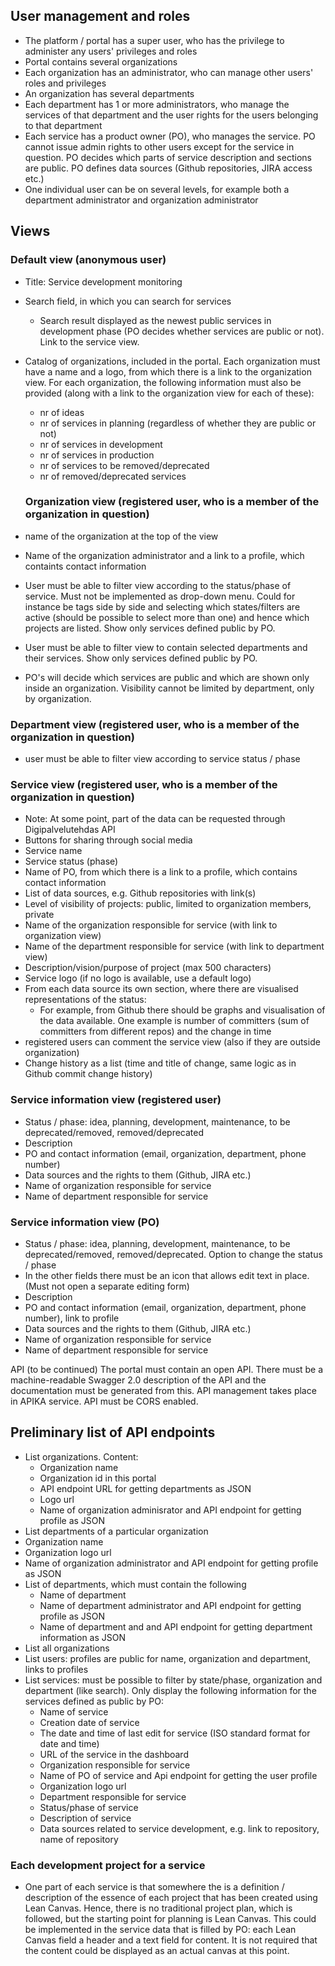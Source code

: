 User management and roles
---
* The platform / portal has a super user, who has the privilege to administer any users' privileges and roles
* Portal contains several organizations
* Each organization has an administrator, who can manage other users' roles and privileges
* An organization has several departments
* Each department has 1 or more administrators, who manage the services of that department and the user 
rights for the users belonging to that department
* Each service has a product owner (PO), who manages the service. PO cannot issue admin rights to other 
users except for the service in question. PO decides which parts of service description and sections are public.
PO defines data sources (Github repositories, JIRA access etc.)
* One individual user can be on several levels, for example both a department administrator and organization administrator

Views
---

### Default view (anonymous user)
* Title: Service development monitoring
* Search field, in which you can search for services
  * Search result displayed as the newest public services in development phase (PO decides whether services are public or not).
  Link to the service view.
* Catalog of organizations, included in the portal. Each organization must have a name and a logo, from which there is a link 
to the organization view. For each organization, the following information must also be provided (along with a link to the 
organization view for each of these):
  * nr of ideas
  * nr of services in planning (regardless of whether they are public or not)
  * nr of services in development
  * nr of services in production
  * nr of services to be removed/deprecated
  * nr of removed/deprecated services
  
  ### Organization view (registered user, who is a member of the organization in question)
* name of the organization at the top of the view
* Name of the organization administrator and a link to a profile, which containts contact information
* User must be able to filter view according to the status/phase of service. Must not be implemented as drop-down menu. Could for instance be tags side by side and selecting which states/filters are active (should be possible to select more than one) and hence which projects are listed. Show only services defined public by PO.
* User must be able to filter view to contain selected departments and their services. Show only services defined public by PO.
* PO's will decide which services are public and which are shown only inside an organization. Visibility cannot be limited by department, only by organization.

### Department view (registered user, who is a member of the organization in question)
* user must be able to filter view according to service status / phase

### Service view (registered user, who is a member of the organization in question)
* Note: At some point, part of the data can be requested through Digipalvelutehdas API
* Buttons for sharing through social media
* Service name
* Service status (phase)
* Name of PO, from which there is a link to a profile, which contains contact information
* List of data sources, e.g. Github repositories with link(s)
* Level of visibility of projects: public, limited to organization members, private
* Name of the organization responsible for service (with link to organization view)
* Name of the department responsible for service (with link to department view)
* Description/vision/purpose of project (max 500 characters)
* Service logo (if no logo is available, use a default logo)
* From each data source its own section, where there are visualised representations of the status:
  * For example, from Github there should be graphs and visualisation of the data available. One example is number of
  committers (sum of committers from different repos) and the change in time
* registered users can comment the service view (also if they are outside organization)
* Change history as a list (time and title of change, same logic as in Github commit change history)

### Service information view (registered user)
* Status / phase: idea, planning, development, maintenance, to be deprecated/removed, removed/deprecated
* Description
* PO and contact information (email, organization, department, phone number)
* Data sources and the rights to them (Github, JIRA etc.)
* Name of organization responsible for service
* Name of department responsible for service

### Service information view (PO)
* Status / phase: idea, planning, development, maintenance, to be deprecated/removed, removed/deprecated. Option to change the status / phase
* In the other fields there must be an icon that allows edit text in place. (Must not open a separate editing form)
* Description
* PO and contact information (email, organization, department, phone number), link to profile
* Data sources and the rights to them (Github, JIRA etc.)
* Name of organization responsible for service
* Name of department responsible for service

API (to be continued)
The portal must contain an open API. There must be a machine-readable Swagger 2.0 description of the API and the documentation must be generated from this. API management takes place in APIKA service. API must be CORS enabled.

Preliminary list of API endpoints
---
* List organizations. Content:
  * Organization name
  * Organization id in this portal
  * API endpoint URL for getting departments as JSON
  * Logo url
  * Name of organization adminisrator and API endpoint for getting profile as JSON
*  List departments of a particular organization
  * Organization name
  * Organization logo url
  * Name of organization administrator and API endpoint for getting profile as JSON
  * List of departments, which must contain the following
    * Name of department
    * Name of department administrator and API endpoint for getting profile as JSON
    * Name of department and  and API endpoint for getting department information as JSON
* List all organizations
* List users: profiles are public for name, organization and department, links to profiles
* List services: must be possible to filter by state/phase, organization and department (like search). Only display the following information for the services defined as public by PO:
  * Name of service
  * Creation date of service
  * The date and time of last edit for service (ISO standard format for date and time)
  * URL of the service in the dashboard
  * Organization responsible for service
  * Name of PO of service and Api endpoint for getting the user profile
  * Organization logo url
  * Department responsible for service
  * Status/phase of service
  * Description of service
  * Data sources related to service development, e.g. link to repository, name of repository

### Each development project for a service
* One part of each service is that somewhere the is a definition / description of the essence of each project that has been created using Lean Canvas. Hence, there is no traditional project plan, which is followed, but the starting point for planning is Lean Canvas. This could be implemented in the service data that is filled by PO: each Lean Canvas field a header and a text field for content. It is not required that the content could be displayed as an actual canvas at this point.
